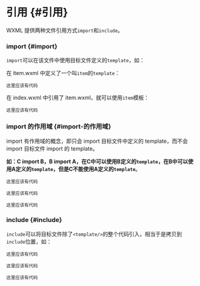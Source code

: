 # 引用 {#引用}

WXML 提供两种文件引用方式`import`和`include`。

### import {#import}

`import`可以在该文件中使用目标文件定义的`template`，如：

在 item.wxml 中定义了一个叫`item`的`template`：

```
这里应该有代码
```

在 index.wxml 中引用了 item.wxml，就可以使用`item`模板：

```
这里应该有代码
```

### import 的作用域 {#import-的作用域}

import 有作用域的概念，即只会 import 目标文件中定义的 template，而不会 import 目标文件 import 的 template。

**如：C import B，B import A，在C中可以使用B定义的`template`，在B中可以使用A定义的`template`，但是C不能使用A定义的`template`**。

```
这里应该有代码
```

```
这里应该有代码
```

```
这里应该有代码
```

### include {#include}

`include`可以将目标文件除了`<template/>`的整个代码引入，相当于是拷贝到`include`位置，如：

```
这里应该有代码
```

```
这里应该有代码
```

```
这里应该有代码
```




